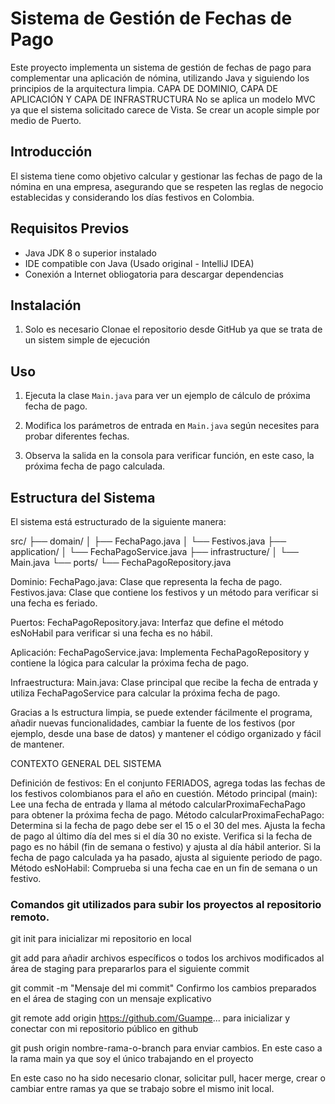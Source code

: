 # Sistema de Gestión de Fechas de Pago

Este proyecto implementa un sistema de gestión de fechas de pago para complementar una aplicación de nómina, 
utilizando Java y siguiendo los principios de la arquitectura limpia.
CAPA DE DOMINIO, CAPA DE APLICACIÓN Y CAPA DE INFRASTRUCTURA
No se aplica un modelo MVC ya que el sistema solicitado carece de Vista. Se crear un acople simple por medio de Puerto.

## Introducción

El sistema tiene como objetivo calcular y gestionar las fechas de pago de la nómina en una empresa, asegurando que 
se respeten las reglas de negocio establecidas y considerando los días festivos en Colombia.

## Requisitos Previos

- Java JDK 8 o superior instalado
- IDE compatible con Java (Usado original - IntelliJ IDEA)
- Conexión a Internet obliogatoria para descargar dependencias

## Instalación

1. Solo es necesario Clonae el repositorio desde GitHub ya que se trata de un sistem simple de ejecución

## Uso

1. Ejecuta la clase `Main.java` para ver un ejemplo de cálculo de próxima fecha de pago.
   
2. Modifica los parámetros de entrada en `Main.java` según necesites para probar diferentes fechas.

3. Observa la salida en la consola para verificar función, en este caso, la próxima fecha de pago calculada.

## Estructura del Sistema

El sistema está estructurado de la siguiente manera:

src/
├── domain/
│   ├── FechaPago.java
│   └── Festivos.java
├── application/
│   └── FechaPagoService.java
├── infrastructure/
│   └── Main.java
└── ports/
    └── FechaPagoRepository.java



Dominio:
FechaPago.java: Clase que representa la fecha de pago.
Festivos.java: Clase que contiene los festivos y un método para verificar si una fecha es feriado.

Puertos:
FechaPagoRepository.java: Interfaz que define el método esNoHabil para verificar si una fecha es no hábil.

Aplicación:
FechaPagoService.java: Implementa FechaPagoRepository y contiene la lógica para calcular la próxima fecha de pago.

Infraestructura:
Main.java: Clase principal que recibe la fecha de entrada y utiliza FechaPagoService para calcular la próxima fecha de pago.


Gracias a ls estructura limpia, se puede extender fácilmente el programa, añadir nuevas funcionalidades, 
cambiar la fuente de los festivos (por ejemplo, desde una base de datos) y mantener el código organizado y fácil de mantener.


CONTEXTO GENERAL DEL SISTEMA

Definición de festivos: En el conjunto FERIADOS, agrega todas las fechas de los festivos colombianos para el año en cuestión.
Método principal (main): Lee una fecha de entrada y llama al método calcularProximaFechaPago para obtener la próxima fecha de pago.
Método calcularProximaFechaPago: Determina si la fecha de pago debe ser el 15 o el 30 del mes.
Ajusta la fecha de pago al último día del mes si el día 30 no existe.
Verifica si la fecha de pago es no hábil (fin de semana o festivo) y ajusta al día hábil anterior.
Si la fecha de pago calculada ya ha pasado, ajusta al siguiente periodo de pago.
Método esNoHabil: Comprueba si una fecha cae en un fin de semana o un festivo.


### Comandos git utilizados para subir los proyectos al repositorio remoto.

git init para inicializar mi repositorio en local

git add para añadir archivos específicos o todos los archivos modificados al área de staging para prepararlos para el siguiente commit

git commit -m "Mensaje del mi commit"  Confirmo los cambios preparados en el área de staging con un mensaje explicativo

git remote add origin https://github.com/Guampe...   para inicializar y conectar con mi repositorio público en github

git push origin nombre-rama-o-branch   para enviar cambios. En este caso a la rama main ya que soy el único trabajando en el proyecto

En este caso no ha sido necesario clonar, solicitar pull, hacer merge, crear o cambiar entre ramas ya que se trabajo sobre el mismo init local.





